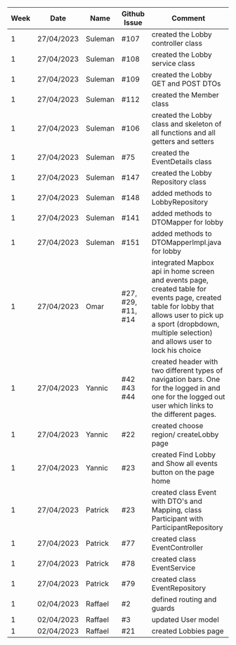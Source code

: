 | **Week** | **Date** | **Name** | **Github Issue** | **Comment** |
|----------|----------|----------|------------------|-------------|
|      1   |27/04/2023|Suleman   | #107             |created the Lobby controller class| 
|      1   |27/04/2023|Suleman   | #108             |created the Lobby service class|
|      1   |27/04/2023|Suleman   | #109             |created the Lobby GET and POST DTOs|
|      1   |27/04/2023|Suleman   | #112             |created the Member class|
|      1   |27/04/2023|Suleman   | #106             |created the Lobby class and skeleton of all functions and all getters and setters|
|      1   |27/04/2023|Suleman   | #75              |created the EventDetails class|
|      1   |27/04/2023|Suleman   | #147             |created the Lobby Repository class|
|      1   |27/04/2023|Suleman   | #148             |added methods to LobbyRepository|
|      1   |27/04/2023|Suleman   | #141             |added methods to DTOMapper for lobby|
|      1   |27/04/2023|Suleman   | #151             |added methods to DTOMapperImpl.java for lobby|
|      1   |27/04/2023|Omar      |#27, #29, #11, #14|integrated Mapbox api in home screen and events page, created table for events page, created table for lobby that allows user to pick up a sport (dropbdown, multiple selection) and allows user to lock his choice|
|      1   |27/04/2023|Yannic    | #42 #43 #44      |created header with two different types of navigation bars. One for the logged in and one for the logged out user which links to the different pages.|
|      1   |27/04/2023|Yannic    | #22              |created choose region/ createLobby page|
|      1   |27/04/2023|Yannic    | #23              |created Find Lobby and Show all events button on the page home|
|      1   |27/04/2023|Patrick   | #23              |created class Event with DTO's and Mapping, class Participant with ParticipantRepository|
|      1   |27/04/2023|Patrick   | #77              |created class EventController|
|      1   |27/04/2023|Patrick   | #78              |created class EventService|
|      1   |27/04/2023|Patrick   | #79              |created class EventRepository|
|      1   |02/04/2023|Raffael   | #2               |defined routing and guards|
|      1   |02/04/2023|Raffael   | #3               |updated User model|
|      1   |02/04/2023|Raffael   | #21              | created Lobbies page|
